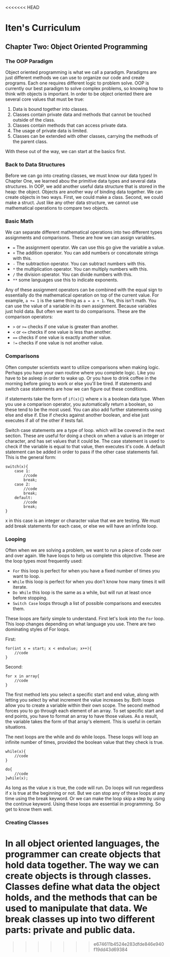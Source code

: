 <<<<<<< HEAD
# Iten's Curriculum

## Chapter Two: Object Oriented Programming

### The OOP Paradigm
Object oriented programming is what we call a paradigm. Paradigms
are just different methods we can use to organize our code and
create programs. Each one requires different logic to problem solve.
OOP is currently our best paradigm to solve complex problems, so
knowing how to think with objects is important. In order to be
object oriented there are several core values that must be true:  

1. Data is bound together into classes.  
2. Classes contain private data and methods that cannot be 
touched outside of the class.  
3. Classes contain methods that can access private data.  
4. The usage of private data is limited.  
5. Classes can be extended with other classes, carrying the
methods of the parent class.  

With these out of the way, we can start at the basics first.  

### Back to Data Structures
Before we can go into creating classes, we must know our data types!
In Chapter One, we learned abou the primitive data types and several
data structures. In OOP, we add another useful data structure that is
stored in the heap: the object. Objects are another way of binding
data together. We can create objects in two ways. First, we could make
a class. Second, we could make a struct. Just like any other data structure,
we cannot use mathematical operations to compare two objects.  

### Basic Math
We can separate different mathematical operations into two different types
assignments and comparisons. These are how we can assign variables.  

- `=` The assignment operator. We can use this go give the variable a value.  
- `+` The addition operator. You can add numbers or concatonate strings with this.  
- `-` The subtraction operator. You can subtract numbers with this.  
- `*` the multiplication operator. You can multiply numbers with this.  
- `/` the division operator. You can divide numbers with this.  
- `**` some languages use this to indicate exponents.  

Any of these assignment operators can be combined with the equal sign to
essentially do the mathematical operation on top of the current value. For
example, `a += 1` is the same thing as `a = a + 1`. Yes, this isn't math.
You can use the value of a variable in its own assignment. Because variables
just hold data. But often we want to do comparisons. These are the comparison
operators:  

- `>` or `>=` checks if one value is greater than another.  
- `<` or `<=` checks if one value is less than another.  
- `==` checks if one value is exactly another value.  
- `!=` checks if one value is not another value.  

### Comparisons
Often computer scientists want to utilize comparisons when making logic. Perhaps
you have your own routine where you complete logic. Like you have to be asleep in
order to wake up. Or you have to drink coffee in the morning before going to work 
or else you'll be tired. If statements and switch case statements are how we can
figure out these conditions.  

if statements take the form of `if(x){}` where x is a boolean data type. When you use
a comparison operator, you automatically return a boolean, so these tend to be the
most used. You can also add further statements using else and else if. Else if checks
against another boolean, and else just executes if all of the other if tests fail.  

Switch case statements are a type of loop. which will be covered in the next section.
These are useful for doing a check on when a value is an integer or character, and has
set values that it could be. The case statement is used to check if the variable is equal
to that value, then executes it's code. A default statement can be added in order to pass
if the other case statements fail. This is the general form:  

```
switch(x){
	case 1:
		//code
		break;
	case 2:
		//code
		break;
	default:
		//code
		break;
} 
```

x in this case is an integer or character value that we are testing. We must add break
statements for each case, or else we will have an infinite loop.  

### Looping
Often when we are solving a problem, we want to run a piece of code over and over again.
We have loops to help us complete this objective. These are the loop types most frequently
used:  

- `For` this loop is perfect for when you have a fixed number of times you want to loop.  
- `While` this loop is perfect for when you don't know how many times it will iterate.  
- `Do While` this loop is the same as a while, but will run at least once before stopping.  
- `Switch Case` loops through a list of possible comparisons and executes them.  

These loops are fairly simple to understand. First let's look into the `For` loop. This
loop changes depending on what language you use. There are two dominating styles of For
loops.  

First:    
```
for(int x = start; x < endvalue; x++){
	//code
}
```

Second:  
```
for x in array{
	//code
}
```

The first method lets you select a specific start and end value, along with letting you
select by what increment the value increases by. Both loops allow you to create a variable
within their own scope. The second method forces you to go through each element of an array.
To set specific start and end points, you have to format an array to have those values. As
a result, the variable takes the form of that array's element. This is useful in certain
situations.  

The next loops are the while and do while loops. These loops will loop an infinite number
of times, provided the boolean value that they check is true.  

```
while(x){
	//code
}
```

```
do{
	//code
}while(x);
```

As long as the value x is true, the code will run. Do loops will run regardless if x is true
at the beginning or not. But we can stop any of these loops at any time using the break keyword.
Or we can make the loop skip a step by using the continue keyword. Using these loops are essential
in programming. So get to know them well.  

### Creating Classes
In all object oriented languages, the programmer can create objects that hold data together. The
way we can create objects is through classes. Classes define what data the object holds, and the
methods that can be used to manipulate that data. We break classes up into two different parts:
private and public data.   
=======

>>>>>>> e674611b4524e283dfde846e940f19dd43d69384
